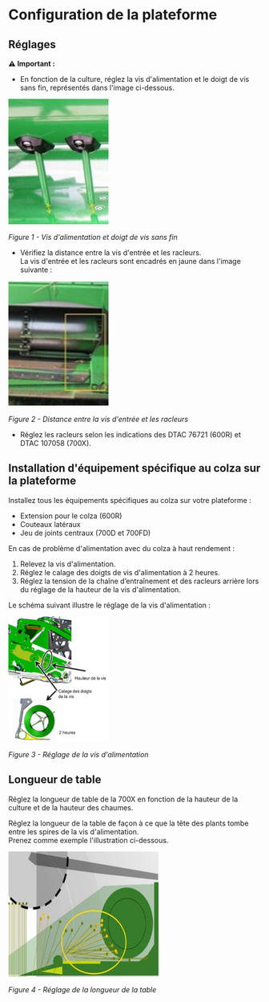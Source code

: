 # Configuration de la plateforme

## Réglages

<div class="alert-warning">
  <strong>⚠️ Important :</strong>
</div>

* En fonction de la culture, réglez la vis d'alimentation et le doigt de vis sans fin, représentés dans l'image ci-dessous.

<img src="images/Image3.jpg" alt="vis d'alimentation et doigt de vis sans fin" width="200" height="250">

*Figure 1 - Vis d'alimentation et doigt de vis sans fin*

* Vérifiez la distance entre la vis d'entrée et les racleurs.  
La vis d'entrée et les racleurs sont encadrés en jaune dans l'image suivante :

<img src="images/Image4.jpg" alt="distance entre la vis d'entrée et les racleurs" width="200" height="250">

*Figure 2 - Distance entre la vis d'entrée et les racleurs* 

* Réglez les racleurs selon les indications des DTAC 76721 (600R) et DTAC 107058 (700X).

## Installation d'équipement spécifique au colza sur la plateforme

Installez tous les équipements spécifiques au colza sur votre plateforme :

* Extension pour le colza (600R)
* Couteaux latéraux
* Jeu de joints centraux (700D et 700FD)

En cas de problème d'alimentation avec du colza à haut rendement :

1. Relevez la vis d'alimentation.
1. Réglez le calage des doigts de vis d'alimentation à 2 heures.
1. Réglez la tension de la chaîne d’entraînement et des racleurs arrière lors du réglage de la hauteur de la vis d'alimentation.

Le schéma suivant illustre le réglage de la vis d'alimentation :

<img src="images/Image7.png" alt="réglage de la vis d'alimentation" width="200" height="250">

*Figure 3 - Réglage de la vis d'alimentation*

## Longueur de table

Réglez la longueur de table de la 700X en fonction de la hauteur de la culture et de la hauteur des chaumes.

Réglez la longueur de la table de façon à ce que la tête des plants tombe entre les spires de la vis d'alimentation.  
Prenez comme exemple l'illustration ci-dessous.

<img src="images/Image9.jpg" alt="réglage de la longueur de la table" width="300" height="250">

*Figure 4 - Réglage de la longueur de la table*







